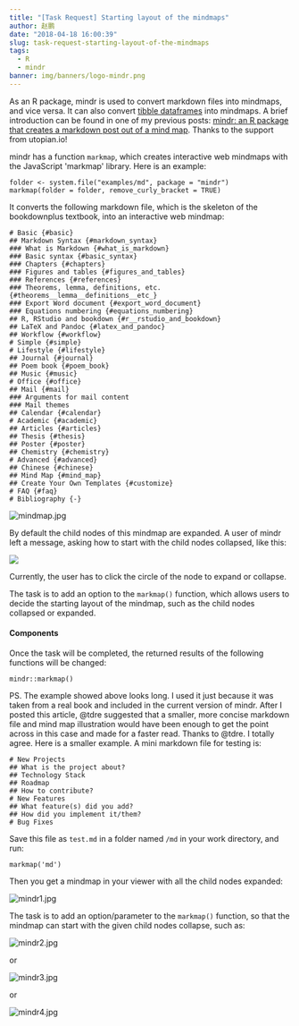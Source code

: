 ```yaml
---
title: "[Task Request] Starting layout of the mindmaps"
author: 赵鹏
date: "2018-04-18 16:00:39"
slug: task-request-starting-layout-of-the-mindmaps
tags: 
  - R
  - mindr
banner: img/banners/logo-mindr.png
---
```



As an R package, mindr is used to convert markdown files into mindmaps, and vice versa. It can also convert [tibble dataframes](https://steemit.com/utopian-io/@dapeng/new-features-mindr-supports-tibble-dataframes) into mindmaps. A brief introduction can be found in one of my previous posts: [mindr: an R package that creates a markdown post out of a mind map](https://steemit.com/utopian-io/@dapeng/mindr-an-r-package-that-creates-a-markdown-post-out-of-a-mind-map). Thanks to the support from utopian.io!

<!--more-->


mindr has a function `markmap`, which creates interactive web mindmaps with the JavaScript 'markmap' library. Here is an example:

```
folder <- system.file("examples/md", package = "mindr")
markmap(folder = folder, remove_curly_bracket = TRUE)
```

It converts the following markdown file, which is the skeleton of the bookdownplus textbook, into an interactive web mindmap:



```
# Basic {#basic}
## Markdown Syntax {#markdown_syntax}
### What is Markdown {#what_is_markdown}
### Basic syntax {#basic_syntax}
### Chapters {#chapters}
### Figures and tables {#figures_and_tables}
### References {#references}
### Theorems, lemma, definitions, etc. {#theorems__lemma__definitions__etc_}
### Export Word document {#export_word_document}
### Equations numbering {#equations_numbering}
## R, RStudio and bookdown {#r__rstudio_and_bookdown}
## LaTeX and Pandoc {#latex_and_pandoc}
## Workflow {#workflow}
# Simple {#simple}
# Lifestyle {#lifestyle}
## Journal {#journal}
## Poem book {#poem_book}
## Music {#music}
# Office {#office}
## Mail {#mail}
### Arguments for mail content
### Mail themes
## Calendar {#calendar}
# Academic {#academic}
## Articles {#articles}
## Thesis {#thesis}
## Poster {#poster}
## Chemistry {#chemistry}
# Advanced {#advanced}
## Chinese {#chinese}
## Mind Map {#mind_map}
## Create Your Own Templates {#customize}
# FAQ {#faq}
# Bibliography {-}
```

![mindmap.jpg](https://cdn.utopian.io/posts/76292519efd8b3c6f4ed6b285171b8474480mindmap.jpg)

By default the child nodes of this mindmap are expanded. A user of mindr left a message, asking how  to start with the child nodes collapsed, like this:



![](https://user-images.githubusercontent.com/22788747/31603595-3d2cb746-b293-11e7-9ebf-6150ab907fc1.JPG)



Currently, the user has to click the circle of the node to expand or collapse. 

The task is to add an option to the `markmap()` function, which allows users to decide the starting layout of the mindmap, such as the child nodes collapsed or expanded.

#### Components

Once the task will be completed, the returned results of the following functions will be changed:

```
mindr::markmap()
```

PS. The example showed above looks long. I used it just because it was taken from a real book and included in the current version of mindr. After I posted this article, @tdre suggested that a smaller, more concise markdown file and mind map illustration would have been enough to get the point across in this case and made for a faster read. Thanks to @tdre. I totally agree. Here is a smaller example.  A mini markdown file for testing is:

```
# New Projects
## What is the project about?
## Technology Stack
## Roadmap
## How to contribute?
# New Features
## What feature(s) did you add?
## How did you implement it/them?
# Bug Fixes
```

Save this file as `test.md` in a folder named `/md` in your work directory, and run:

```
markmap('md')
```

Then you get a mindmap in your viewer with all the child nodes expanded:

![mindr1.jpg](https://steemitimages.com/DQmbscT3pXUjFP3c5G1Pk11gmjsgd6NfnA18bn9qRsEVhTJ/mindr1.jpg)

The task is to add an option/parameter to the `markmap()` function, so that the mindmap can start with the given child  nodes collapse, such as:

![mindr2.jpg](https://steemitimages.com/DQmU8tcNLKHbdyrc8RYzwAEdfQVQtUYPboZt6JnyFCxnzuY/mindr2.jpg)

or

![mindr3.jpg](https://steemitimages.com/DQmSxs5fVTnfFpVxsB3pkPDENSjsJ6CC3AP4FWB8cxathCy/mindr3.jpg)

or

![mindr4.jpg](https://steemitimages.com/DQmX9gQznUh7ggfGD17NB1jqJkJFR42GixK2uwvDRVxFJgK/mindr4.jpg)
